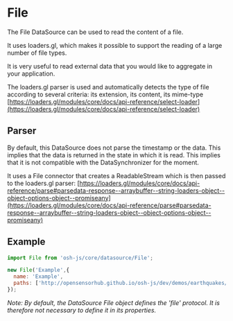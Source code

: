 # File

The File DataSource can be used to read the content of a file.

It uses loaders.gl, which makes it possible to support the reading of a large number of file types.

It is very useful to read external data that you would like to aggregate in your application.

The loaders.gl parser is used and automatically detects the type of file according to several criteria: its extension, 
its content, its mime-type  [https://loaders.gl/modules/core/docs/api-reference/select-loader](https://loaders.gl/modules/core/docs/api-reference/select-loader)

## Parser

By default, this DataSource does not parse the timestamp or the data. This implies that the data is returned in the
state in which it is read. This implies that it is not compatible with the DataSynchronizer for the moment.

It uses a File connector that creates a ReadableStream which is then passed to the loaders.gl parser:
[https://loaders.gl/modules/core/docs/api-reference/parse#parsedata-response--arraybuffer--string-loaders-object--object-options-object--promiseany](https://loaders.gl/modules/core/docs/api-reference/parse#parsedata-response--arraybuffer--string-loaders-object--object-options-object--promiseany)

<DocumentationLoad path="/guide/api/File.html"/>

## Example
```js
import File from 'osh-js/core/datasource/File';

new File('Example',{
  name: 'Example',
  paths: ['http://opensensorhub.github.io/osh-js/dev/demos/earthquakes/data/earthquakes.1.csv']
});
```
*Note: By default, the DataSource File object defines the 'file' protocol.
It is therefore not necessary to define it in its properties.*
